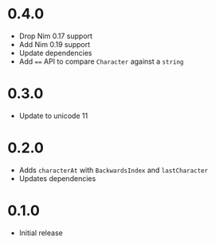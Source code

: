 0.4.0
==================

* Drop Nim 0.17 support
* Add Nim 0.19 support
* Update dependencies
* Add `==` API to compare `Character` against a `string`

0.3.0
==================

* Update to unicode 11

0.2.0
==================

* Adds `characterAt` with `BackwardsIndex` and
  `lastCharacter`
* Updates dependencies

0.1.0
==================

* Initial release
